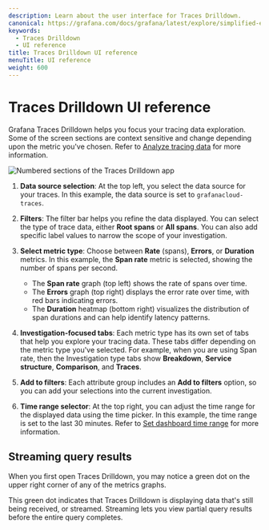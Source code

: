 ```yaml
---
description: Learn about the user interface for Traces Drilldown.
canonical: https://grafana.com/docs/grafana/latest/explore/simplified-exploration/traces/investigate/
keywords:
  - Traces Drilldown
  - UI reference
title: Traces Drilldown UI reference
menuTitle: UI reference
weight: 600
---
```


# Traces Drilldown UI reference

Grafana Traces Drilldown helps you focus your tracing data exploration.
Some of the screen sections are context sensitive and change depending upon the metric you've chosen.
Refer to [Analyze tracing data](../analyze-tracing-data) for more information.

![Numbered sections of the Traces Drilldown app](/media/docs/explore-traces/traces-drilldown-screen-ui.png)

1. **Data source selection**:
   At the top left, you select the data source for your traces. In this example, the data source is set to `grafanacloud-traces`.

1. **Filters**:
   The filter bar helps you refine the data displayed.
   You can select the type of trace data, either **Root spans** or **All spans**. You can also add specific label values to narrow the scope of your investigation.

1. **Select metric type**:
   Choose between **Rate** (spans), **Errors**, or **Duration** metrics. In this example, the **Span rate** metric is selected, showing the number of spans per second.
   - The **Span rate** graph (top left) shows the rate of spans over time.
   - The **Errors** graph (top right) displays the error rate over time, with red bars indicating errors.
   - The **Duration** heatmap (bottom right) visualizes the distribution of span durations and can help identify latency patterns.

1. **Investigation-focused tabs**:
   Each metric type has its own set of tabs that help you explore your tracing data. These tabs differ depending on the metric type you've selected.
   For example, when you are using Span rate, then the Investigation type tabs show **Breakdown**, **Service structure**, **Comparison**, and **Traces**.

1. **Add to filters**:
   Each attribute group includes an **Add to filters** option, so you can add your selections into the current investigation.

1. **Time range selector**:
   At the top right, you can adjust the time range for the displayed data using the time picker. In this example, the time range is set to the last 30 minutes. Refer to [Set dashboard time range](https://grafana.com/docs/grafana/<GRAFANA_VERSION>/dashboards/use-dashboards/#set-dashboard-time-range) for more information.

## Streaming query results

When you first open Traces Drilldown, you may notice a green dot on the upper right corner of any of the metrics graphs.

This green dot indicates that Traces Drilldown is displaying data that's still being received, or streamed.
Streaming lets you view partial query results before the entire query completes.